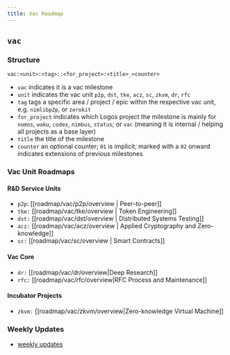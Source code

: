 ```yaml
---
title: Vac Roadmap
---
```

## `vac`

### Structure

`vac:<unit>:<tag>::<for_project>:<title>_<counter>`
- `vac` indicates it is a vac milestone
- `unit` indicates the vac unit `p2p`, `dst`, `tke`, `acz`, `sc`, `zkvm`, `dr`, `rfc`
- `tag` tags a specific area / project / epic within the respective vac unit, e.g. `nimlibp2p`, or `zerokit`
- `for_project` indicates which Logos project the milestone is mainly for `nomos`, `waku`, `codex`, `nimbus`, `status`; or `vac` (meaning it is internal / helping all projects as a base layer)
- `title` the title of the milestone
- `counter` an optional counter; `01` is implicit; marked with a `02` onward indicates extensions of previous milestones

### Vac Unit Roadmaps

#### R&D Service Units

- `p2p`: [[roadmap/vac/p2p/overview | Peer-to-peer]]
- `tke:` [[roadmap/vac/tke/overview | Token Engineering]]
- `dst:` [[roadmap/vac/dst/overview | Distributed Systems Testing]]
- `acz:` [[roadmap/vac/acz/overview | Applied Cryptography and Zero-knowledge]]
- `sc:` [[roadmap/vac/sc/overview | Smart Contracts]]

#### Vac Core

- `dr:` [[roadmap/vac/dr/overview|Deep Research]]
- `rfc:` [[roadmap/vac/rfc/overview|RFC Process and Maintenance]] 

#### Incubator Projects

- `zkvm:` [[roadmap/vac/zkvm/overview|Zero-knowledge Virtual Machine]]

### Weekly Updates
- [weekly updates](tags/vac-updates)

